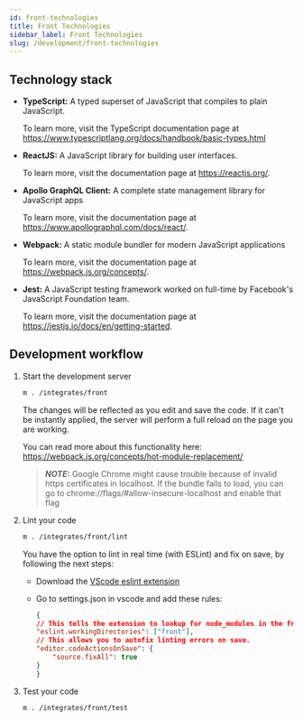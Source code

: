 ```yaml
---
id: front-technologies
title: Front Technologies
sidebar_label: Front Technologies
slug: /development/front-technologies
---
```


## Technology stack

- **TypeScript:**
    A typed superset of JavaScript
    that compiles to plain JavaScript.

    To learn more,
    visit the TypeScript documentation page at
    https://www.typescriptlang.org/docs/handbook/basic-types.html

- **ReactJS:**
    A JavaScript library
    for building user interfaces.

    To learn more,
    visit the documentation page at
    https://reactjs.org/.

- **Apollo GraphQL Client:**
    A complete state management library
    for JavaScript apps

    To learn more,
    visit the documentation page at
    https://www.apollographql.com/docs/react/.

- **Webpack:**
    A static module bundler
    for modern JavaScript applications

    To learn more,
    visit the documentation page at
    https://webpack.js.org/concepts/.

- **Jest:**
    A JavaScript testing framework
    worked on full-time
    by Facebook's JavaScript Foundation team.

    To learn more,
    visit the documentation page at
    https://jestjs.io/docs/en/getting-started.

## Development workflow

1. Start the development server

    ```bash
    m . /integrates/front
    ```

    The changes will be reflected
    as you edit and save the code.
    If it can't be instantly applied,
    the server will perform a full reload
    on the page you are working.

    You can read more
    about this functionality here:
    https://webpack.js.org/concepts/hot-module-replacement/

    > **_NOTE:_**
    > Google Chrome might cause trouble
    > because of invalid https certificates in localhost.
    > If the bundle fails to load,
    > you can go to
    > chrome://flags/#allow-insecure-localhost
    > and enable that flag

1. Lint your code

    ```bash
    m . /integrates/front/lint
    ```

    You have the option
    to lint in real time (with ESLint)
    and fix on save,
    by following the next steps:

    - Download the
        [VScode eslint extension](https://marketplace.visualstudio.com/items?itemName=dbaeumer.vscode-eslint)
    - Go to settings.json in vscode
        and add these rules:

        ```json
        {
        // This tells the extension to lookup for node_modules in the front directory.
        "eslint.workingDirectories": ["front"],
        // This allows you to autofix linting errors on save.
        "editor.codeActionsOnSave": {
            "source.fixAll": true
        }
        }
        ```

1. Test your code

    ```bash
    m . /integrates/front/test
    ```
